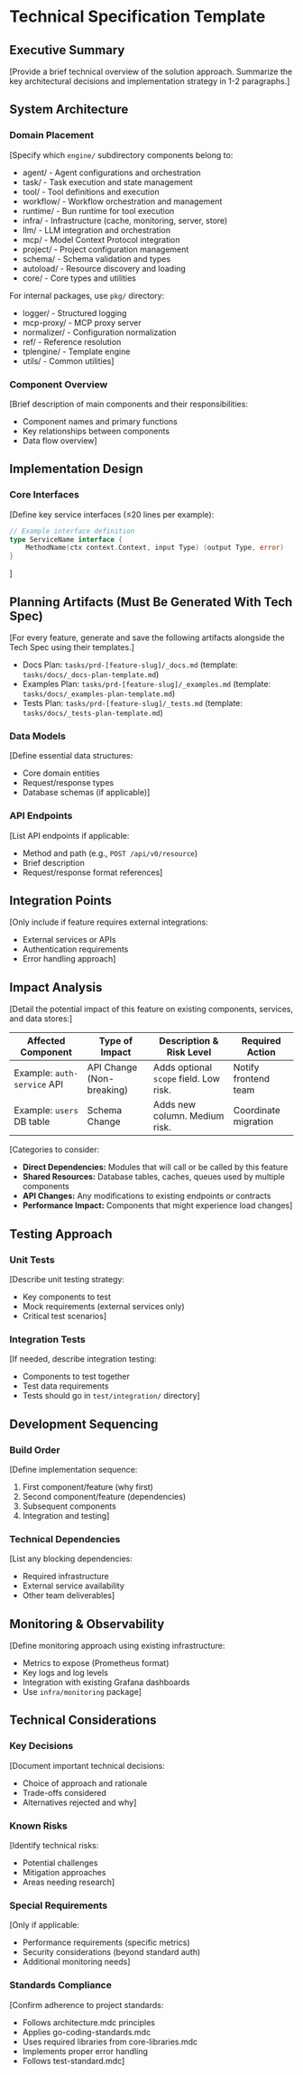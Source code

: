 # Technical Specification Template

## Executive Summary

[Provide a brief technical overview of the solution approach. Summarize the key architectural decisions and implementation strategy in 1-2 paragraphs.]

## System Architecture

### Domain Placement

[Specify which `engine/` subdirectory components belong to:

- agent/ - Agent configurations and orchestration
- task/ - Task execution and state management
- tool/ - Tool definitions and execution
- workflow/ - Workflow orchestration and management
- runtime/ - Bun runtime for tool execution
- infra/ - Infrastructure (cache, monitoring, server, store)
- llm/ - LLM integration and orchestration
- mcp/ - Model Context Protocol integration
- project/ - Project configuration management
- schema/ - Schema validation and types
- autoload/ - Resource discovery and loading
- core/ - Core types and utilities

For internal packages, use `pkg/` directory:

- logger/ - Structured logging
- mcp-proxy/ - MCP proxy server
- normalizer/ - Configuration normalization
- ref/ - Reference resolution
- tplengine/ - Template engine
- utils/ - Common utilities]

### Component Overview

[Brief description of main components and their responsibilities:

- Component names and primary functions
- Key relationships between components
- Data flow overview]

## Implementation Design

### Core Interfaces

[Define key service interfaces (≤20 lines per example):

```go
// Example interface definition
type ServiceName interface {
    MethodName(ctx context.Context, input Type) (output Type, error)
}
```

]

## Planning Artifacts (Must Be Generated With Tech Spec)

[For every feature, generate and save the following artifacts alongside the Tech Spec using their templates.]

- Docs Plan: `tasks/prd-[feature-slug]/_docs.md` (template: `tasks/docs/_docs-plan-template.md`)
- Examples Plan: `tasks/prd-[feature-slug]/_examples.md` (template: `tasks/docs/_examples-plan-template.md`)
- Tests Plan: `tasks/prd-[feature-slug]/_tests.md` (template: `tasks/docs/_tests-plan-template.md`)

### Data Models

[Define essential data structures:

- Core domain entities
- Request/response types
- Database schemas (if applicable)]

### API Endpoints

[List API endpoints if applicable:

- Method and path (e.g., `POST /api/v0/resource`)
- Brief description
- Request/response format references]

## Integration Points

[Only include if feature requires external integrations:

- External services or APIs
- Authentication requirements
- Error handling approach]

## Impact Analysis

[Detail the potential impact of this feature on existing components, services, and data stores:]

| Affected Component          | Type of Impact            | Description & Risk Level               | Required Action      |
| --------------------------- | ------------------------- | -------------------------------------- | -------------------- |
| Example: `auth-service` API | API Change (Non-breaking) | Adds optional `scope` field. Low risk. | Notify frontend team |
| Example: `users` DB table   | Schema Change             | Adds new column. Medium risk.          | Coordinate migration |

[Categories to consider:

- **Direct Dependencies:** Modules that will call or be called by this feature
- **Shared Resources:** Database tables, caches, queues used by multiple components
- **API Changes:** Any modifications to existing endpoints or contracts
- **Performance Impact:** Components that might experience load changes]

## Testing Approach

### Unit Tests

[Describe unit testing strategy:

- Key components to test
- Mock requirements (external services only)
- Critical test scenarios]

### Integration Tests

[If needed, describe integration testing:

- Components to test together
- Test data requirements
- Tests should go in `test/integration/` directory]

## Development Sequencing

### Build Order

[Define implementation sequence:

1. First component/feature (why first)
2. Second component/feature (dependencies)
3. Subsequent components
4. Integration and testing]

### Technical Dependencies

[List any blocking dependencies:

- Required infrastructure
- External service availability
- Other team deliverables]

## Monitoring & Observability

[Define monitoring approach using existing infrastructure:

- Metrics to expose (Prometheus format)
- Key logs and log levels
- Integration with existing Grafana dashboards
- Use `infra/monitoring` package]

## Technical Considerations

### Key Decisions

[Document important technical decisions:

- Choice of approach and rationale
- Trade-offs considered
- Alternatives rejected and why]

### Known Risks

[Identify technical risks:

- Potential challenges
- Mitigation approaches
- Areas needing research]

### Special Requirements

[Only if applicable:

- Performance requirements (specific metrics)
- Security considerations (beyond standard auth)
- Additional monitoring needs]

### Standards Compliance

[Confirm adherence to project standards:

- Follows architecture.mdc principles
- Applies go-coding-standards.mdc
- Uses required libraries from core-libraries.mdc
- Implements proper error handling
- Follows test-standard.mdc]
